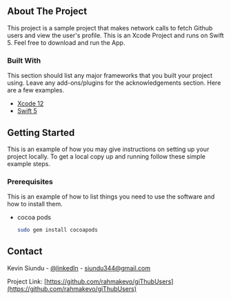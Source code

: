 <!-- ABOUT THE PROJECT -->
## About The Project

This project is a sample project that makes network calls to fetch Github users and view the user's profile. This is an Xcode Project and runs on Swift 5. Feel free to download and run the App.

### Built With

This section should list any major frameworks that you built your project using. Leave any add-ons/plugins for the acknowledgements section. Here are a few examples.
* [Xcode 12](https://developer.apple.com/xcode/)
* [Swift 5](https://swift.org/blog/swift-5-released/)

<!-- GETTING STARTED -->
## Getting Started

This is an example of how you may give instructions on setting up your project locally.
To get a local copy up and running follow these simple example steps.

### Prerequisites

This is an example of how to list things you need to use the software and how to install them.
* cocoa pods
  ```sh
  sudo gem install cocoapods
  
<!-- CONTACT -->
## Contact

Kevin Siundu - [@linkedIn](https://www.linkedin.com/in/kevin-siundu-506b2a162/) - siundu344@gmail.com

Project Link: [https://github.com/rahmakevo/giThubUsers](https://github.com/rahmakevo/giThubUsers)
